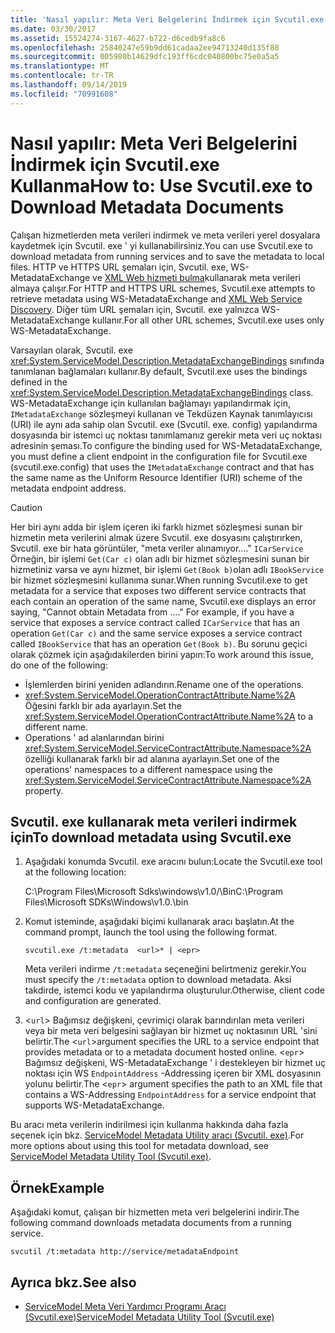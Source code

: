 ```yaml
---
title: 'Nasıl yapılır: Meta Veri Belgelerini İndirmek için Svcutil.exe Kullanma'
ms.date: 03/30/2017
ms.assetid: 15524274-3167-4627-b722-d6cedb9fa8c6
ms.openlocfilehash: 25840247e59b9dd61cadaa2ee94713240d135f88
ms.sourcegitcommit: 005980b14629dfc193ff6cdc040800bc75e0a5a5
ms.translationtype: MT
ms.contentlocale: tr-TR
ms.lasthandoff: 09/14/2019
ms.locfileid: "70991608"
---
```

# <a name="how-to-use-svcutilexe-to-download-metadata-documents"></a><span data-ttu-id="7465a-102">Nasıl yapılır: Meta Veri Belgelerini İndirmek için Svcutil.exe Kullanma</span><span class="sxs-lookup"><span data-stu-id="7465a-102">How to: Use Svcutil.exe to Download Metadata Documents</span></span>
<span data-ttu-id="7465a-103">Çalışan hizmetlerden meta verileri indirmek ve meta verileri yerel dosyalara kaydetmek için Svcutil. exe ' yi kullanabilirsiniz.</span><span class="sxs-lookup"><span data-stu-id="7465a-103">You can use Svcutil.exe to download metadata from running services and to save the metadata to local files.</span></span> <span data-ttu-id="7465a-104">HTTP ve HTTPS URL şemaları için, Svcutil. exe, WS-MetadataExchange ve [XML Web hizmeti bulma](https://go.microsoft.com/fwlink/?LinkId=94950)kullanarak meta verileri almaya çalışır.</span><span class="sxs-lookup"><span data-stu-id="7465a-104">For HTTP and HTTPS URL schemes, Svcutil.exe attempts to retrieve metadata using WS-MetadataExchange and [XML Web Service Discovery](https://go.microsoft.com/fwlink/?LinkId=94950).</span></span> <span data-ttu-id="7465a-105">Diğer tüm URL şemaları için, Svcutil. exe yalnızca WS-MetadataExchange kullanır.</span><span class="sxs-lookup"><span data-stu-id="7465a-105">For all other URL schemes, Svcutil.exe uses only WS-MetadataExchange.</span></span>  
  
 <span data-ttu-id="7465a-106">Varsayılan olarak, Svcutil. exe <xref:System.ServiceModel.Description.MetadataExchangeBindings> sınıfında tanımlanan bağlamaları kullanır.</span><span class="sxs-lookup"><span data-stu-id="7465a-106">By default, Svcutil.exe uses the bindings defined in the <xref:System.ServiceModel.Description.MetadataExchangeBindings> class.</span></span> <span data-ttu-id="7465a-107">WS-MetadataExchange için kullanılan bağlamayı yapılandırmak için, `IMetadataExchange` sözleşmeyi kullanan ve Tekdüzen Kaynak tanımlayıcısı (URI) ile aynı ada sahip olan Svcutil. exe (Svcutil. exe. config) yapılandırma dosyasında bir istemci uç noktası tanımlamanız gerekir meta veri uç noktası adresinin şeması.</span><span class="sxs-lookup"><span data-stu-id="7465a-107">To configure the binding used for WS-MetadataExchange, you must define a client endpoint in the configuration file for Svcutil.exe (svcutil.exe.config) that uses the `IMetadataExchange` contract and that has the same name as the Uniform Resource Identifier (URI) scheme of the metadata endpoint address.</span></span>  
  
> [!CAUTION]
> <span data-ttu-id="7465a-108">Her biri aynı adda bir işlem içeren iki farklı hizmet sözleşmesi sunan bir hizmetin meta verilerini almak üzere Svcutil. exe dosyasını çalıştırırken, Svcutil. exe bir hata görüntüler, "meta veriler alınamıyor...." `ICarService` Örneğin, bir işlemi `Get(Car c)` olan adlı bir hizmet sözleşmesini sunan bir hizmetiniz varsa ve aynı hizmet, bir işlemi `Get(Book b)`olan adlı `IBookService` bir hizmet sözleşmesini kullanıma sunar.</span><span class="sxs-lookup"><span data-stu-id="7465a-108">When running Svcutil.exe to get metadata for a service that exposes two different service contracts that each contain an operation of the same name, Svcutil.exe displays an error saying, "Cannot obtain Metadata from ...." For example, if you have a service that exposes a service contract called `ICarService` that has an operation `Get(Car c)` and the same service exposes a service contract called `IBookService` that has an operation `Get(Book b)`.</span></span> <span data-ttu-id="7465a-109">Bu sorunu geçici olarak çözmek için aşağıdakilerden birini yapın:</span><span class="sxs-lookup"><span data-stu-id="7465a-109">To work around this issue, do one of the following:</span></span>
>
> - <span data-ttu-id="7465a-110">İşlemlerden birini yeniden adlandırın.</span><span class="sxs-lookup"><span data-stu-id="7465a-110">Rename one of the operations.</span></span>
> - <span data-ttu-id="7465a-111"><xref:System.ServiceModel.OperationContractAttribute.Name%2A> Öğesini farklı bir ada ayarlayın.</span><span class="sxs-lookup"><span data-stu-id="7465a-111">Set the <xref:System.ServiceModel.OperationContractAttribute.Name%2A> to a different name.</span></span>
> - <span data-ttu-id="7465a-112">Operations ' ad alanlarından birini <xref:System.ServiceModel.ServiceContractAttribute.Namespace%2A> özelliği kullanarak farklı bir ad alanına ayarlayın.</span><span class="sxs-lookup"><span data-stu-id="7465a-112">Set one of the operations' namespaces to a different namespace using the <xref:System.ServiceModel.ServiceContractAttribute.Namespace%2A> property.</span></span>
  
## <a name="to-download-metadata-using-svcutilexe"></a><span data-ttu-id="7465a-113">Svcutil. exe kullanarak meta verileri indirmek için</span><span class="sxs-lookup"><span data-stu-id="7465a-113">To download metadata using Svcutil.exe</span></span>  
  
1. <span data-ttu-id="7465a-114">Aşağıdaki konumda Svcutil. exe aracını bulun:</span><span class="sxs-lookup"><span data-stu-id="7465a-114">Locate the Svcutil.exe tool at the following location:</span></span>  
  
     <span data-ttu-id="7465a-115">C:\Program Files\Microsoft Sdks\windows\v1.0/\Bin</span><span class="sxs-lookup"><span data-stu-id="7465a-115">C:\Program Files\Microsoft SDKs\Windows\v1.0.\bin</span></span>  
  
2. <span data-ttu-id="7465a-116">Komut isteminde, aşağıdaki biçimi kullanarak aracı başlatın.</span><span class="sxs-lookup"><span data-stu-id="7465a-116">At the command prompt, launch the tool using the following format.</span></span>  
  
    ```console
    svcutil.exe /t:metadata  <url>* | <epr>  
    ```  
  
     <span data-ttu-id="7465a-117">Meta verileri indirme `/t:metadata` seçeneğini belirtmeniz gerekir.</span><span class="sxs-lookup"><span data-stu-id="7465a-117">You must specify the `/t:metadata` option to download metadata.</span></span> <span data-ttu-id="7465a-118">Aksi takdirde, istemci kodu ve yapılandırma oluşturulur.</span><span class="sxs-lookup"><span data-stu-id="7465a-118">Otherwise, client code and configuration are generated.</span></span>  
  
3. <span data-ttu-id="7465a-119"><`url`> Bağımsız değişkeni, çevrimiçi olarak barındırılan meta verileri veya bir meta veri belgesini sağlayan bir hizmet uç noktasının URL 'sini belirtir.</span><span class="sxs-lookup"><span data-stu-id="7465a-119">The <`url`>argument specifies the URL to a service endpoint that provides metadata or to a metadata document hosted online.</span></span> <span data-ttu-id="7465a-120"><`epr`> Bağımsız değişkeni, WS-MetadataExchange ' i destekleyen bir hizmet uç noktası için WS `EndpointAddress` -Addressing içeren bir XML dosyasının yolunu belirtir.</span><span class="sxs-lookup"><span data-stu-id="7465a-120">The <`epr`> argument specifies the path to an XML file that contains a WS-Addressing `EndpointAddress` for a service endpoint that supports WS-MetadataExchange.</span></span>  
  
 <span data-ttu-id="7465a-121">Bu aracı meta verilerin indirilmesi için kullanma hakkında daha fazla seçenek için bkz. [ServiceModel Metadata Utility aracı (Svcutil. exe)](../../../../docs/framework/wcf/servicemodel-metadata-utility-tool-svcutil-exe.md).</span><span class="sxs-lookup"><span data-stu-id="7465a-121">For more options about using this tool for metadata download, see [ServiceModel Metadata Utility Tool (Svcutil.exe)](../../../../docs/framework/wcf/servicemodel-metadata-utility-tool-svcutil-exe.md).</span></span>  
  
## <a name="example"></a><span data-ttu-id="7465a-122">Örnek</span><span class="sxs-lookup"><span data-stu-id="7465a-122">Example</span></span>  
 <span data-ttu-id="7465a-123">Aşağıdaki komut, çalışan bir hizmetten meta veri belgelerini indirir.</span><span class="sxs-lookup"><span data-stu-id="7465a-123">The following command downloads metadata documents from a running service.</span></span>  
  
```console
svcutil /t:metadata http://service/metadataEndpoint  
```  
  
## <a name="see-also"></a><span data-ttu-id="7465a-124">Ayrıca bkz.</span><span class="sxs-lookup"><span data-stu-id="7465a-124">See also</span></span>

- [<span data-ttu-id="7465a-125">ServiceModel Meta Veri Yardımcı Programı Aracı (Svcutil.exe)</span><span class="sxs-lookup"><span data-stu-id="7465a-125">ServiceModel Metadata Utility Tool (Svcutil.exe)</span></span>](../../../../docs/framework/wcf/servicemodel-metadata-utility-tool-svcutil-exe.md)
